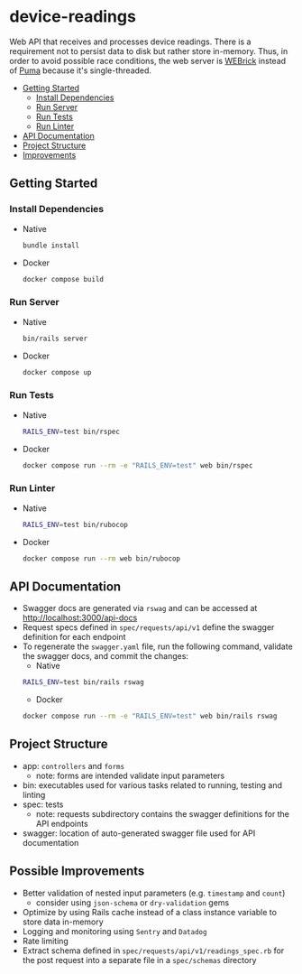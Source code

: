 # device-readings

Web API that receives and processes device
readings. There is a requirement not to persist data to disk but rather store in-memory. Thus, in order to avoid possible race conditions, the web server is [WEBrick](https://rubygems.org/gems/webrick) instead of [Puma](https://rubygems.org/gems/puma) because it's single-threaded.

- [Getting Started](#getting-started)
  - [Install Dependencies](#install-dependencies)
  - [Run Server](#run-server)
  - [Run Tests](#run-tests)
  - [Run Linter](#run-linter)
- [API Documentation](#api-documentation)
- [Project Structure](#project-structure)
- [Improvements](#Improvements)

## Getting Started

### Install Dependencies

- Native
  ```sh
  bundle install
  ```

- Docker
  ```sh
  docker compose build
  ```

### Run Server

- Native
  ```sh
  bin/rails server
  ```

- Docker
  ```sh
  docker compose up
  ```
### Run Tests

- Native
  ```sh
  RAILS_ENV=test bin/rspec
  ```

- Docker
  ```sh
  docker compose run --rm -e "RAILS_ENV=test" web bin/rspec
  ```

### Run Linter

- Native
  ```sh
  RAILS_ENV=test bin/rubocop
  ```

- Docker
  ```sh
  docker compose run --rm web bin/rubocop
  ```

## API Documentation

- Swagger docs are generated via `rswag` and can be accessed at [http://localhost:3000/api-docs](http://localhost:3000/api-docs)
- Request specs defined in `spec/requests/api/v1` define the swagger definition for each endpoint
- To regenerate the `swagger.yaml` file, run the following command, validate the swagger docs, and commit the changes:
  - Native
  ```sh
  RAILS_ENV=test bin/rails rswag
  ```
  - Docker
  ```sh
  docker compose run --rm -e "RAILS_ENV=test" web bin/rails rswag
  ```

## Project Structure
- app: `controllers` and `forms`
  - note: forms are intended validate input parameters
- bin: executables used for various tasks related to running, testing and linting
- spec: tests
  - note: requests subdirectory contains the swagger definitions for the API endpoints
- swagger: location of auto-generated swagger file used for API documentation

## Possible Improvements
- Better validation of nested input parameters (e.g. `timestamp` and `count`)
  - consider using `json-schema` or `dry-validation` gems
- Optimize by using Rails cache instead of a class instance variable to store data in-memory
- Logging and monitoring using `Sentry` and `Datadog`
- Rate limiting
- Extract schema defined in `spec/requests/api/v1/readings_spec.rb` for the post request into a separate file in a `spec/schemas` directory
